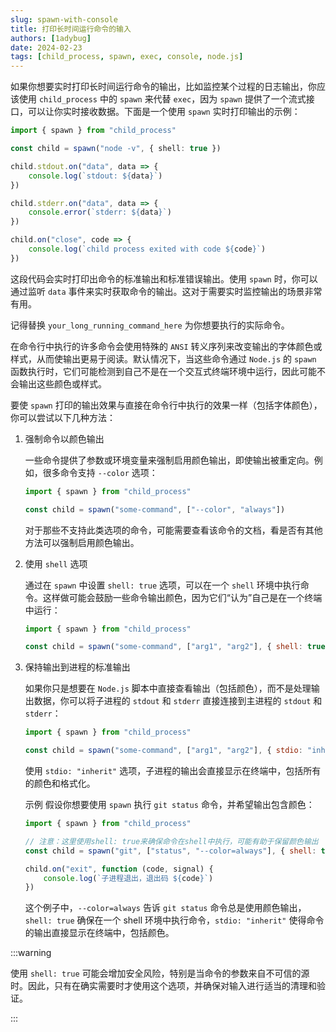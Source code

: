 ```yaml
---
slug: spawn-with-console
title: 打印长时间运行命令的输入
authors: [1adybug]
date: 2024-02-23
tags: [child_process, spawn, exec, console, node.js]
---
```


如果你想要实时打印长时间运行命令的输出，比如监控某个过程的日志输出，你应该使用 `child_process` 中的 `spawn` 来代替 `exec`，因为 `spawn` 提供了一个流式接口，可以让你实时接收数据。下面是一个使用 `spawn` 实时打印输出的示例：

```typescript
import { spawn } from "child_process"

const child = spawn("node -v", { shell: true })

child.stdout.on("data", data => {
    console.log(`stdout: ${data}`)
})

child.stderr.on("data", data => {
    console.error(`stderr: ${data}`)
})

child.on("close", code => {
    console.log(`child process exited with code ${code}`)
})
```

这段代码会实时打印出命令的标准输出和标准错误输出。使用 `spawn` 时，你可以通过监听 `data` 事件来实时获取命令的输出。这对于需要实时监控输出的场景非常有用。

记得替换 `your_long_running_command_here` 为你想要执行的实际命令。

在命令行中执行的许多命令会使用特殊的 `ANSI` 转义序列来改变输出的字体颜色或样式，从而使输出更易于阅读。默认情况下，当这些命令通过 `Node.js` 的 `spawn` 函数执行时，它们可能检测到自己不是在一个交互式终端环境中运行，因此可能不会输出这些颜色或样式。

要使 `spawn` 打印的输出效果与直接在命令行中执行的效果一样（包括字体颜色），你可以尝试以下几种方法：

1. 强制命令以颜色输出

    一些命令提供了参数或环境变量来强制启用颜色输出，即使输出被重定向。例如，很多命令支持 `--color` 选项：

    ```javascript
    import { spawn } from "child_process"

    const child = spawn("some-command", ["--color", "always"])
    ```

    对于那些不支持此类选项的命令，可能需要查看该命令的文档，看是否有其他方法可以强制启用颜色输出。

2. 使用 `shell` 选项

    通过在 `spawn` 中设置 `shell: true` 选项，可以在一个 `shell` 环境中执行命令。这样做可能会鼓励一些命令输出颜色，因为它们“认为”自己是在一个终端中运行：

    ```javascript
    import { spawn } from "child_process"

    const child = spawn("some-command", ["arg1", "arg2"], { shell: true })
    ```

3. 保持输出到进程的标准输出

    如果你只是想要在 `Node.js` 脚本中直接查看输出（包括颜色），而不是处理输出数据，你可以将子进程的 `stdout` 和 `stderr` 直接连接到主进程的 `stdout` 和 `stderr`：

    ```javascript
    import { spawn } from "child_process"

    const child = spawn("some-command", ["arg1", "arg2"], { stdio: "inherit" })
    ```

    使用 `stdio: "inherit"` 选项，子进程的输出会直接显示在终端中，包括所有的颜色和格式化。

    示例
    假设你想要使用 `spawn` 执行 `git status` 命令，并希望输出包含颜色：

    ```javascript
    import { spawn } from "child_process"

    // 注意：这里使用shell: true来确保命令在shell中执行，可能有助于保留颜色输出
    const child = spawn("git", ["status", "--color=always"], { shell: true, stdio: "inherit" })

    child.on("exit", function (code, signal) {
        console.log(`子进程退出，退出码 ${code}`)
    })
    ```

    这个例子中，`--color=always` 告诉 `git status` 命令总是使用颜色输出，`shell: true` 确保在一个 shell 环境中执行命令，`stdio: "inherit"` 使得命令的输出直接显示在终端中，包括颜色。

:::warning

使用 `shell: true` 可能会增加安全风险，特别是当命令的参数来自不可信的源时。因此，只有在确实需要时才使用这个选项，并确保对输入进行适当的清理和验证。

:::
